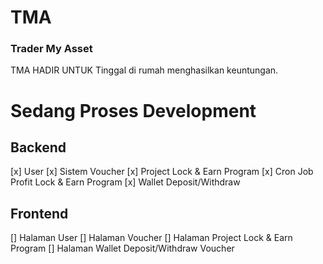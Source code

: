 # TMA

### Trader My Asset
 TMA HADIR UNTUK Tinggal di rumah menghasilkan keuntungan.
 
# Sedang Proses Development
## Backend
[x] User
[x] Sistem Voucher
[x] Project Lock & Earn Program
[x] Cron Job Profit Lock & Earn Program
[x] Wallet Deposit/Withdraw

## Frontend 

[] Halaman User
[] Halaman Voucher
[] Halaman Project Lock & Earn Program
[] Halaman Wallet Deposit/Withdraw Voucher
